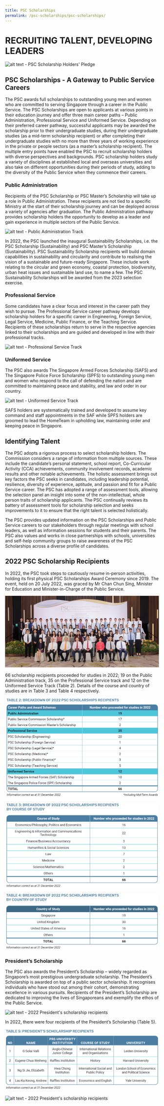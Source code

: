 ```yaml
---
title: PSC Scholarships
permalink: /psc-scholarships/psc-scholarships/
---
```

# **RECRUITING TALENT, DEVELOPING LEADERS**

![alt text - PSC Scholarship Holders' Pledge](/images/Image1.jpg)

## **PSC Scholarships - A Gateway to Public Service Careers** 

The PSC awards full scholarships to outstanding young men and women who are committed to serving Singapore through a career in the Public Service. The PSC Scholarships are open to applicants at various points in their education journey and offer three main career paths – Public Administration, Professional Service and Uniformed Service. Depending on their preferred career pathway, successful applicants may be awarded the scholarship prior to their undergraduate studies, during their undergraduate studies (as a mid-term scholarship recipient) or after completing their undergraduate studies with no more than three years of working experience in the private or people sectors (as a master’s scholarship recipient). The multiple entry points have enabled the PSC to recruit scholarship holders with diverse perspectives and backgrounds. PSC scholarship holders study a variety of disciplines at established local and overseas universities and also take on different opportunities during their periods of study, adding to the diversity of the Public Service when they commence their careers.

### **Public Administration**

Recipients of the PSC Scholarship or PSC Master’s Scholarship will take up a role in Public Administration. These recipients are not tied to a specific Ministry at the start of their scholarship journey and can be deployed across a variety of agencies after graduation. The Public Administration pathway provides scholarship holders the opportunity to develop as a leader and gain experience in multiple sectors of the Public Service. 

![alt text - Public Administration Track](/images/Image2.jpg)

In 2022, the PSC launched the inaugural Sustainability Scholarships, i.e. the PSC Scholarship (Sustainability) and PSC Master’s Scholarship (Sustainability). PSC Sustainability Scholarship recipients will build domain capabilities in sustainability and circularity and contribute to realising the vision of a sustainable and future-ready Singapore. These include work relating to the circular and green economy, coastal protection, biodiversity, urban heat issues and sustainable land use, to name a few. The PSC Sustainability Scholarships will be awarded from the 2023 selection exercise.

### **Professional Service**

Some candidates have a clear focus and interest in the career path they wish to pursue. The Professional Service career pathway develops scholarship holders for a specific career in Engineering, Foreign Service, Legal Service, Medicine, Public Finance, or the Teaching Service. Recipients of these scholarships return to serve in the respective agencies linked to their scholarships and are guided and developed in line with their professional tracks.

![alt text - Professional Service Track](/images/Image3.jpg)

### **Uniformed Service**

The PSC also awards The Singapore Armed Forces Scholarship (SAFS) and The Singapore Police Force Scholarship (SPFS) to outstanding young men and women who respond to the call of defending the nation and are committed to maintaining peace and
stability, and law and order in our country.

![alt text - Uniformed Service Track](/images/Image4.jpg)

SAFS holders are systematically trained and developed to assume key command and staff appointments in the SAF while SPFS holders are groomed to lead the HomeTeam in upholding law, maintaining order and keeping peace in Singapore.


## **Identifying Talent** 

The PSC adopts a rigorous process to select scholarship holders. The Commission considers a range of information from multiple sources. These include the candidate’s personal statement, school report, Co-Curricular Activity (CCA) achievements, community involvement records, academic results and other notable achievements. The holistic assessment brings out key factors the PSC seeks in candidates, including leadership potential, resilience, diversity of experience, aptitude, and passion and fit for a Public Service career. The PSC has adopted a range of assessment tools, allowing the selection panel an insight into some of the non-intellectual, whole person traits of scholarship applicants. The PSC continually reviews its battery of assessment tools for scholarship selection and seeks improvements to it to ensure that the right talent is selected holistically.

The PSC provides updated information on the PSC Scholarships and Public Service careers to our stakeholders through regular meetings with school leaders, as well as information sessions for students and their parents. The PSC also values and works in close partnerships with schools, universities and self-help community groups to raise awareness of the PSC Scholarships across a diverse profile
of candidates.


## **2022 PSC Scholarship Recipients**

In 2022, the PSC took steps to cautiously resume in-person activities, holding its first physical PSC Scholarships Award Ceremony since 2019. The event, held on 20 July 2022, was graced by Mr Chan Chun Sing, Minister for Education and Minister-in-Charge of the Public Service.

![alt text - 2022 PSC Scholarships Award Ceremony](/images/Image5.jpg)

66 scholarship recipients proceeded for studies in 2022; 19 on the Public Administration track, 35 on the Professional Service track and 12 on the Uniformed Service Track (Table 2). Details of the course and country of studies are in Table 3 and Table 4 respectively.

![alt text - Table 2](/images/Tbl2.png)


![alt text - Table 3](/images/Tbl3.png)


![alt text - Table 4](/images/Tbl4.png)


### **President’s Scholarship** 

The PSC also awards the President’s Scholarship – widely regarded as Singapore’s most prestigious undergraduate scholarship. The President’s Scholarship is awarded on top of a public sector scholarship. It recognises individuals who have stood out among their cohort, demonstrating excellence in various pursuits. Recipients of the President’s Scholarship are dedicated to improving the lives of Singaporeans and exemplify the ethos of the Public Service.

![alt text - 2022 President's scholarship recipients](/images/Image6.jpg)

In 2022, there were four recipients of the President’s Scholarship (Table 5).


![alt text - Table 5](/images/Tbl5.png)


![alt text - 2022 President's scholarship recipients](/images/Image7.jpg)
